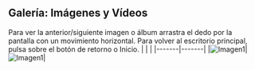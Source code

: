 ## Galería: Imágenes y Vídeos

Para ver la anterior/siguiente imagen o álbum arrastra el dedo por la pantalla con un movimiento horizontal.
Para volver al escritorio principal, pulsa sobre el botón de retorno o Inicio.
|  |  |
|-------|-------|
|![Imagen1](http://static.energysistem.com/images/manuals/39530/53708986b10b0.jpg)| ![Imagen1](http://static.energysistem.com/images/manuals/39530/5370897f72d62.jpg)|

